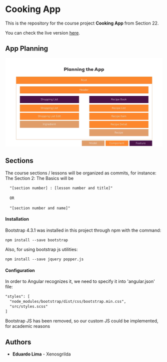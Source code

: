 # Cooking App

This is the repository for the course project <b> Cooking App </b> from Section 22.

You can check the live version [here](https://xenosgrilda.github.io/angular-8-course/home).

## App Planning
![App Diagram](./app-planning.png?raw=true "App Diagram")
## Sections

The course sections / lessons will be organized as commits, for instance:
The Section 2: The Basics will be
```
  "[section number] : [lesson number and title]"
  
  OR
  
  "[section number and name]"
```


#### Installation
Bootstrap 4.3.1 was installed in this project through npm with the command: 
```
npm install --save bootstrap
```

Also, for using bootstrap js utilities: 
```
npm install --save jquery popper.js
```
#### Configuration
In order
to Angular recognizes it, we need to specify it into 'angular.json' file:

```
"styles": [
  "node_modules/bootstrap/dist/css/bootstrap.min.css",
  "src/styles.scss"
]
```

Bootstrap JS has been removed, so our custom JS could be implemented, for academic reasons

## Authors

* **Eduardo Lima** - Xenosgrilda

